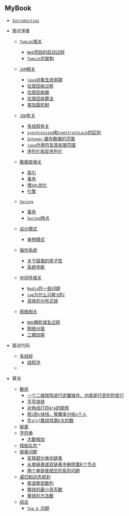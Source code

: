 ## MyBook
* [`Introduction`](README.md)
* 面试准备
    * [`Tomcat`相关](/docs/tomcat.md)
        * [`Web`项目的启动过程](/docs/Tomcat/webStart.md)
        * [`Tomcat`的架构](/docs/Tomcat/tomcatSystem.md)
        
    * [`JVM`相关](/docs/jvm.md) 
        * [`java`对象生命周期](/docs/jvm/objecttime.md) 
        * [垃圾回收过程](/docs/jvm/gc.md)
        * [垃圾回收器](docs/jvm/gcmachine.md)
        * [垃圾回收算法](docs/jvm/solutions.md)
        * [类加载机制](docs/jvm/classload.md)
    * [`JDK`有关](/docs/jdk.md) 
        * [多线程有关](/docs/jdk/multithread.md) 
        * [`synchronized`和`reentrantLock`的区别](/docs/jdk/Q1.md)
        * [`Integer` 缓存数据的范围](/docs/jdk/Q2.md)
        * [`java`作用符及其权限范围](/docs/jdk/Q3.md)
        * [序列化和反序列化](/docs/jdk/Q4.md)
    * [数据库相关](/docs/DataBase.md) 
        * [索引](/docs/database/index.md)
        * [事务](/docs/database/transaction.md)
        * [慢`SQL`优化](/docs/database/optimizationSql.md)
        * [引擎](/docs/database/engine.md)
    * [`Spring`](/docs/Spring.md) 
        * [事务](/docs/Spring/transaction.md)
        * [`Spring`特点](/docs/Spring/different.md)
    * [设计模式](/docs/designtype.md)
        *  [单例模式](/docs/designtype/Q1.md)
    * [操作系统](/docs/os.md)
        * [关于赋值的原子性](/docs/os/Q1.md)
        * [系统中断](/docs/os/Q2.md)
    * [中间件相关](/docs/middle.md)
        * [`Redis`的一些问题](/docs/middle/redis.md) 
        * [`cap`为什么只能`3`选`2`](/docs/middle/Q1.md)
        * [具体的分布式锁](/docs/middle/Q2.md)
    * [网络相关](/docs/network.md)
        * [`DNS`解析域名过程](/docs/network/dns.md)
        * [网络分层](/docs/network/osi.md)
        * [三握四挥](/docs/network/three.md)
* 面试代码
    * [多线程](/docs/multithread.md)
        * [线程池](/docs/multithread/threadpool.md) 
    * 
    
* 算法
    * [数组](/docs/array.md)
        * [一个二维矩阵进行逆置操作，也就是行变列列变行](/docs/array/Q1.md) 
        * [手写快排](/docs/array/Q2.md)
        * [对角线打印`4*4`的矩阵](/docs/array/Q3.md)
        * [把`1`到`n`块钱，等概率分给`n`个人](/docs/array/Q4.md)
        * [在`a[n]`数组找第`K`大的数](/docs/array/Q5.md)
    * [链表]()
    * [字符串](/docs/string.md)
        * [大数相加](/docs/string/Q1.md)
    * [栈和队列](/docs/stackandqueue.md)
        * 
    * [链表问题](/docs/linkedlist.md)
        * [反转部分单向链表](/docs/linkedlist/Q1.md)
        * [从单链表或双链表中删除第K个节点](/docs/linkedlist/Q2.md)
        * [两个单链表相交的系列问题](/docs/linkedlist/Q3.md)
    * [递归和动态规划](/docs/dp.md)
        * [斐波那契数列](/docs/dp/Q1.md)
        * [换钱的最小货币数](/docs/dp/Q2.md)
        * [换钱的方法数](/docs/dp/Q3.md)
    * [综合](docs/total.md)
        * [`Top k `问题](/docs/total/topK.md) 

